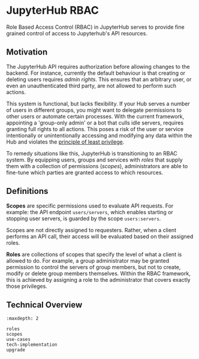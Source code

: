 # JupyterHub RBAC

Role Based Access Control (RBAC) in JupyterHub serves to provide fine grained control of access to Jupyterhub's API resources.

## Motivation

The JupyterHub API requires authorization before allowing changes to the backend. For instance, currently the default behaviour is that creating or deleting users requires _admin rights_. This ensures that an arbitrary user, or even an unauthenticated third party, are not allowed to perform such actions.

This system is functional, but lacks flexibility. If your Hub serves a number of users in different groups, you might want to delegate permissions to other users or automate certain processes. With the current framework, appointing a 'group-only admin' or a bot that culls idle servers, requires granting full rights to all actions. This poses a risk of the user or service intentionally or unintentionally accessing and modifying any data within the Hub and violates the [principle of least privilege](https://en.wikipedia.org/wiki/Principle_of_least_privilege).

To remedy situations like this, JupyterHub is transitioning to an RBAC system. By equipping users, groups and services with _roles_ that supply them with a collection of permissions (_scopes_), administrators are able to fine-tune which parties are granted access to which resources.

## Definitions

**Scopes** are specific permissions used to evaluate API requests. For example: the API endpoint `users/servers`, which enables starting or stopping user servers, is guarded by the scope `users:servers`.

Scopes are not directly assigned to requesters. Rather, when a client performs an API call, their access will be evaluated based on their assigned roles.

**Roles** are collections of scopes that specify the level of what a client is allowed to do. For example, a group administrator may be granted permission to control the servers of group members, but not to create, modify or delete group members themselves.
Within the RBAC framework, this is achieved by assigning a role to the administrator that covers exactly those privileges.

## Technical Overview

```{toctree}
:maxdepth: 2

roles
scopes
use-cases
tech-implementation
upgrade
```
